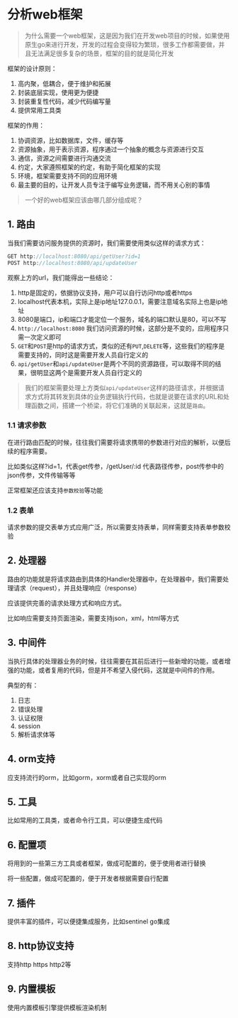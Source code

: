 # 分析web框架

> 为什么需要一个web框架，这是因为我们在开发web项目的时候，如果使用原生go来进行开发，开发的过程会变得较为繁琐，很多工作都需要做，并且无法满足很多复杂的场景，框架的目的就是简化开发

框架的设计原则：

1. 高内聚，低耦合，便于维护和拓展
2. 封装底层实现，使用更为便捷
3. 封装重复性代码，减少代码编写量
4. 提供常用工具类

框架的作用：

1. 协调资源，比如数据库，文件，缓存等
2. 资源抽象，用于表示资源，程序通过一个抽象的概念与资源进行交互
3. 通信，资源之间需要进行沟通交流
4. 约定，大家遵照框架的约定，有助于简化框架的实现
5. 环境，框架需要支持不同的应用环境
6. 最主要的目的，让开发人员专注于编写业务逻辑，而不用关心别的事情

> 一个好的web框架应该由哪几部分组成呢？



## 1. 路由

当我们需要访问服务提供的资源时，我们需要使用类似这样的请求方式：

~~~go
GET http://localhost:8080/api/getUser?id=1
POST http://localhost:8080/api/updateUser
~~~

观察上方的url，我们能得出一些结论：

1. http是固定的，依据协议支持，用户可以自行访问http或者https
2. localhost代表本机，实际上是ip地址127.0.0.1，需要注意域名实际上也是ip地址
3. 8080是端口，ip和端口才能定位一个服务，域名的端口默认是80，可以不写
4. `http://localhost:8080` 我们访问资源的时候，这部分是不变的，应用程序只需一次定义即可
5. `GET`和`POST`是http的请求方式，类似的还有`PUT`,`DELETE`等，这些我们的程序是需要支持的，同时这是需要开发人员自行定义的
6. `api/getUser`和`api/updateUser`是两个不同的资源路径，可以取得不同的结果，很明显这两个是需要开发人员自行定义的

> 我们的框架需要处理上方类似`api/updateUser`这样的路径请求，并根据请求方式将其转发到具体的业务逻辑执行代码，也就是说要在请求的URL和处理函数之间，搭建一个桥梁，将它们准确的关联起来，这就是`路由`。

### 1.1 请求参数

在进行路由匹配的时候，往往我们需要将请求携带的参数进行对应的解析，以便后续的程序需要。

比如类似这样?id=1，代表get传参，/getUser/:id 代表路径传参，post传参中的json传参，文件传输等等

正常框架还应该支持`参数校验`等功能

### 1.2 表单

请求参数的提交表单方式应用广泛，所以需要支持表单，同样需要支持表单参数校验

## 2. 处理器

路由的功能就是将请求路由到具体的Handler处理器中，在处理器中，我们需要处理请求（request），并且处理响应（response）

应该提供完善的请求处理方式和响应方式。

比如响应需要支持页面渲染，需要支持json，xml，html等方式

## 3. 中间件

当执行具体的处理器业务的时候，往往需要在其前后进行一些新增的功能，或者增强的功能，或者复用的代码，但是并不希望入侵代码，这就是中间件的作用。

典型的有：

1. 日志
2. 错误处理
3. 认证权限
4. session
5. 解析请求体等

## 4. orm支持

应支持流行的orm，比如gorm，xorm或者自己实现的orm



## 5. 工具

比如常用的工具类，或者命令行工具，可以便捷生成代码



## 6. 配置项

将用到的一些第三方工具或者框架，做成可配置的，便于使用者进行替换

将一些配置，做成可配置的，便于开发者根据需要自行配置



## 7. 插件

提供丰富的插件，可以便捷集成服务，比如sentinel go集成



## 8. http协议支持

支持http https http2等

## 9. 内置模板

使用内置模板引擎提供模板渲染机制

